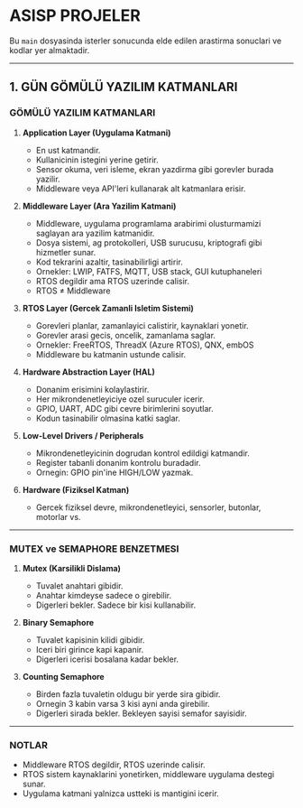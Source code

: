 # ASISP PROJELER

Bu `main` dosyasinda isterler sonucunda elde edilen arastirma sonuclari ve kodlar yer almaktadir.

---

## 1. GÜN GÖMÜLÜ YAZILIM KATMANLARI

### GÖMÜLÜ YAZILIM KATMANLARI

1. **Application Layer (Uygulama Katmani)**  
   - En ust katmandir.  
   - Kullanicinin istegini yerine getirir.  
   - Sensor okuma, veri isleme, ekran yazdirma gibi gorevler burada yazilir.  
   - Middleware veya API'leri kullanarak alt katmanlara erisir.

2. **Middleware Layer (Ara Yazilim Katmani)**  
   - Middleware, uygulama programlama arabirimi olusturmamizi saglayan ara yazilim katmanidir.  
   - Dosya sistemi, ag protokolleri, USB surucusu, kriptografi gibi hizmetler sunar.  
   - Kod tekrarini azaltir, tasinabilirligi artirir.  
   - Ornekler: LWIP, FATFS, MQTT, USB stack, GUI kutuphaneleri  
   - RTOS degildir ama RTOS uzerinde calisir.  
   - RTOS ≠ Middleware

3. **RTOS Layer (Gercek Zamanli Isletim Sistemi)**  
   - Gorevleri planlar, zamanlayici calistirir, kaynaklari yonetir.  
   - Gorevler arasi gecis, oncelik, zamanlama saglar.  
   - Ornekler: FreeRTOS, ThreadX (Azure RTOS), QNX, embOS  
   - Middleware bu katmanin ustunde calisir.

4. **Hardware Abstraction Layer (HAL)**  
   - Donanim erisimini kolaylastirir.  
   - Her mikrondenetleyiciye ozel suruculer icerir.  
   - GPIO, UART, ADC gibi cevre birimlerini soyutlar.  
   - Kodun tasinabilir olmasina katki saglar.

5. **Low-Level Drivers / Peripherals**  
   - Mikrondenetleyicinin dogrudan kontrol edildigi katmandir.  
   - Register tabanli donanim kontrolu buradadir.  
   - Ornegin: GPIO pin'ine HIGH/LOW yazmak.

6. **Hardware (Fiziksel Katman)**  
   - Gercek fiziksel devre, mikrondenetleyici, sensorler, butonlar, motorlar vs.

---

### MUTEX ve SEMAPHORE BENZETMESI

1. **Mutex (Karsilikli Dislama)**  
   - Tuvalet anahtari gibidir.  
   - Anahtar kimdeyse sadece o girebilir.  
   - Digerleri bekler. Sadece bir kisi kullanabilir.

2. **Binary Semaphore**  
   - Tuvalet kapisinin kilidi gibidir.  
   - Iceri biri girince kapi kapanir.  
   - Digerleri icerisi bosalana kadar bekler.

3. **Counting Semaphore**  
   - Birden fazla tuvaletin oldugu bir yerde sira gibidir.  
   - Ornegin 3 kabin varsa 3 kisi ayni anda girebilir.  
   - Digerleri sirada bekler. Bekleyen sayisi semafor sayisidir.

---

### NOTLAR

- Middleware RTOS degildir, RTOS uzerinde calisir.  
- RTOS sistem kaynaklarini yonetirken, middleware uygulama destegi sunar.  
- Uygulama katmani yalnizca ustteki is mantigini icerir.

